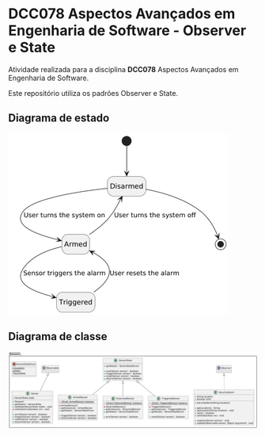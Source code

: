 # DCC078 Aspectos Avançados em Engenharia de Software - Observer e State

Atividade realizada para a disciplina **DCC078** Aspectos Avançados em Engenharia de Software.

Este repositório utiliza os padrões Observer e State.

## Diagrama de estado

![Diagrama de estado](./src/main/java/assignments/sensors/StateDiagram.png)

## Diagrama de classe

![Diagrama de classe](./src/main/java/assignments/sensors/ClassDiagram.png)
